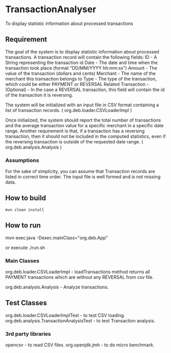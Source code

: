 # TransactionAnalyser
To display statistic information about processed transactions

## Requirement
The goal of the system is to display statistic information about processed transactions.
A transaction record will contain the following fields:
ID - A String representing the transaction id
Date - The date and time when the transaction took place (format "DD/MM/YYYY hh:mm:ss")
Amount - The value of the transaction (dollars and cents)
Merchant - The name of the merchant this transaction belongs to
Type - The type of the transaction, which could be either PAYMENT or REVERSAL
Related Transaction - (Optional) - In the case a REVERSAL transaction, this field will contain the id of the transaction it is reversing.

The system will be initialized with an input file in CSV format containing a list of transaction records. ( org.deb.loader.CSVLoaderImpl )

Once initialized, the system should report the total number of transactions and the average transaction value for a specific merchant in a specific date range.
Another requirement is that, if a transaction has a reversing transaction, then it should not be included in the computed statistics, even if the reversing transaction is outside of the requested date range. ( org.deb.analysis.Analysis )

### Assumptions
For the sake of simplicity, you can assume that Transaction records are listed in correct time order.
The input file is well formed and is not missing data.


## How to build
```
mvn clean install 

```

## How to run
mvn exec:java -Dexec.mainClass="org.deb.App"

or execute
./run.sh

### Main Classes
org.deb.loader.CSVLoaderImpl - loadTransactions method returns all PAYMENT transactions which are without any REVERSAL from csv file.

org.deb.analysis.Analysis - Analyze transactions.

## Test Classes
org.deb.loader.CSVLoaderImplTest - to test CSV loading.
org.deb.analysis.TransactionAnalysisTest - to test Transaction analysis. 



### 3rd party libraries
opencsv - to read CSV files.
org.openjdk.jmh - to do micro benchmark.



